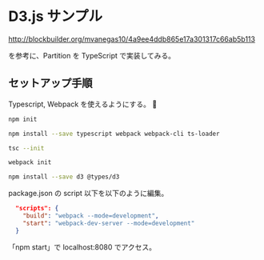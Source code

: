 # D3.js サンプル

http://blockbuilder.org/mvanegas10/4a9ee4ddb865e17a301317c66ab5b113

を参考に、Partition を TypeScript で実装してみる。

## セットアップ手順

Typescript, Webpack を使えるようにする。

```sh
npm init

npm install --save typescript webpack webpack-cli ts-loader

tsc --init

webpack init

npm install --save d3 @types/d3
```

package.json の script 以下を以下のように編集。
```json
  "scripts": {
    "build": "webpack --mode=development",
    "start": "webpack-dev-server --mode=development"
  }
```
「npm start」で localhost:8080 でアクセス。